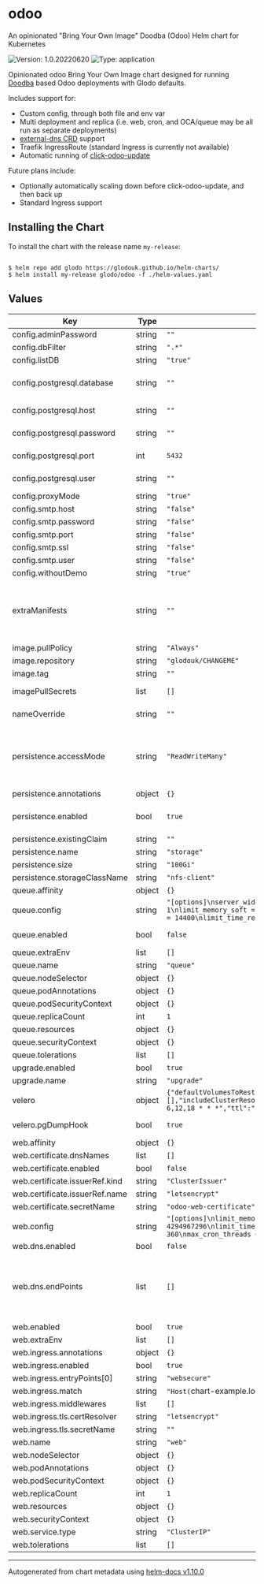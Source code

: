 # odoo

An opinionated "Bring Your Own Image" Doodba (Odoo) Helm chart for Kubernetes

![Version: 1.0.20220620](https://img.shields.io/badge/Version-1.0.20220620-informational?style=flat-square) ![Type: application](https://img.shields.io/badge/Type-application-informational?style=flat-square)

Opinionated odoo Bring Your Own Image chart designed for running [Doodba](https://github.com/Tecnativa/doodba) based Odoo deployments with Glodo defaults.

Includes support for:
  * Custom config, through both file and env var
  * Multi deployment and replica (i.e. web, cron, and OCA/queue may be all run as separate deployments)
  * [external-dns CRD](https://github.com/kubernetes-sigs/external-dns) support
  * Traefik IngressRoute (standard Ingress is currently not available)
  * Automatic running of [click-odoo-update](https://github.com/acsone/click-odoo-contrib#click-odoo-update-stable)

Future plans include:
  * Optionally automatically scaling down before click-odoo-update, and then back up
  * Standard Ingress support

## Installing the Chart

To install the chart with the release name `my-release`:

```console

$ helm repo add glodo https://glodouk.github.io/helm-charts/
$ helm install my-release glodo/odoo -f ./helm-values.yaml
```

## Values

| Key | Type | Default | Description |
|-----|------|---------|-------------|
| config.adminPassword | string | `""` | sets odoo configuration admin_password |
| config.dbFilter | string | `".*"` | sets odoo configuration db_filter |
| config.listDB | string | `"true"` | sets odoo configuration list_db |
| config.postgresql.database | string | `""` | sets both odoo configuration PGDATABASE, if you are setting this, you probably waant to also set config.dbFilter |
| config.postgresql.host | string | `""` | sets both odoo configuration db_host and environment variable PGHOST |
| config.postgresql.password | string | `""` | sets both odoo configuration db_password and environment variable PGPASSWORD |
| config.postgresql.port | int | `5432` | sets both odoo configuration db_port and environment variable PGPORT |
| config.postgresql.user | string | `""` | sets both odoo configuration db_username and environment variable PGUSER |
| config.proxyMode | string | `"true"` | sets odoo configuration proxy_mode |
| config.smtp.host | string | `"false"` | sets odoo configuration smtp_server |
| config.smtp.password | string | `"false"` | sets odoo configuration smtp_password |
| config.smtp.port | string | `"false"` | sets odoo configuration smtp_port |
| config.smtp.ssl | string | `"false"` | sets odoo configuration smtp_ssl |
| config.smtp.user | string | `"false"` | sets odoo configuration smtp_user |
| config.withoutDemo | string | `"true"` | sets odoo configuration without_demo |
| extraManifests | string | `""` | Use extraManifests (string) to add. This is run through the templating system, and may be useful to create custom additional deployments, statefulsets, etc. that need a "rollme" annotation changed to force redeployment after changes are made. |
| image.pullPolicy | string | `"Always"` | container pullPolicy |
| image.repository | string | `"glodouk/CHANGEME"` | container image |
| image.tag | string | `""` | container tag |
| imagePullSecrets | list | `[]` | imagePullSecrets will be propagated to all containers, if set |
| nameOverride | string | `""` | overrides the name of the chart, ignoring what is used at deployment |
| persistence.accessMode | string | `"ReadWriteMany"` | when running deployment with replicas > 1 ReadWriteMany is a requirement, if you are in an environment without ReadWriteMany available then you will need to find an alternative solution i.e. https://github.com/camptocamp/odoo-cloud-platform/tree/14.0/base_attachment_object_storage |
| persistence.annotations | object | `{}` |  |
| persistence.enabled | bool | `true` | enable /var/lib/odoo persistence, without persistence it will be temporary - and that's a bad thing! |
| persistence.existingClaim | string | `""` |  |
| persistence.name | string | `"storage"` |  |
| persistence.size | string | `"100Gi"` |  |
| persistence.storageClassName | string | `"nfs-client"` |  |
| queue.affinity | object | `{}` |  |
| queue.config | string | `"[options]\nserver_wide_modules = queue_job\nworkers = 2\nmax_cron_threads = 1\nlimit_memory_soft = 3758096384\nlimit_memory_hard = 4294967296\nlimit_time_cpu = 14400\nlimit_time_real = 14400\nlimit_time_real_cron = 14400\n"` |  |
| queue.enabled | bool | `false` | enable a second deployment, specifically running oca/queue_job |
| queue.extraEnv | list | `[]` | optional extra environment variables |
| queue.name | string | `"queue"` |  |
| queue.nodeSelector | object | `{}` |  |
| queue.podAnnotations | object | `{}` |  |
| queue.podSecurityContext | object | `{}` |  |
| queue.replicaCount | int | `1` |  |
| queue.resources | object | `{}` |  |
| queue.securityContext | object | `{}` |  |
| queue.tolerations | list | `[]` |  |
| upgrade.enabled | bool | `true` | enable click-odoo-update on helm chart upgrade |
| upgrade.name | string | `"upgrade"` |  |
| velero | object | `{"defaultVolumesToRestic":true,"enabled":true,"extraHooks":[],"includeClusterResources":false,"name":"backup","pgDumpHook":true,"schedule":"5 6,12,18 * * *","ttl":"336h0m00s"}` | enable creation of velero schedule |
| velero.pgDumpHook | bool | `true` | automatically take a pg_dump (custom format) of $PGDATABASE to /var/lib/odoo/$PGDATABASE.dump |
| web.affinity | object | `{}` |  |
| web.certificate.dnsNames | list | `[]` |  |
| web.certificate.enabled | bool | `false` | enables cert-manager Certificate creation |
| web.certificate.issuerRef.kind | string | `"ClusterIssuer"` |  |
| web.certificate.issuerRef.name | string | `"letsencrypt"` |  |
| web.certificate.secretName | string | `"odoo-web-certificate"` |  |
| web.config | string | `"[options]\nlimit_memory_soft = 3758096384\nlimit_memory_hard = 4294967296\nlimit_time_cpu = 360\nlimit_time_real = 360\nlimit_time_real_cron = 360\nmax_cron_threads = 1\nworkers = 5\nlongpolling_port = 8072\n"` | through environment variables |
| web.dns.enabled | bool | `false` | enables external-dns CRD (DNSEndpoint) creation |
| web.dns.endPoints | list | `[]` | must be DNSEndpoint compatible As of time of writing only A, CNAME, TXT and SRV records are supported See: https://github.com/ytsarev/external-dns/blob/master/endpoint/endpoint.go#L27-L36 ```yaml - dnsName: "something.domain"   recordTTL: 60   recordType: A   targets:     - xx.xx.xx.xx ``` |
| web.enabled | bool | `true` | enable Odoo web worker |
| web.extraEnv | list | `[]` | optional extra environment variables |
| web.ingress.annotations | object | `{}` |  |
| web.ingress.enabled | bool | `true` | enable Traefik IngressRoute creation |
| web.ingress.entryPoints[0] | string | `"websecure"` |  |
| web.ingress.match | string | `"Host(`chart-example.local`)"` |  |
| web.ingress.middlewares | list | `[]` |  |
| web.ingress.tls.certResolver | string | `"letsencrypt"` |  |
| web.ingress.tls.secretName | string | `""` |  |
| web.name | string | `"web"` |  |
| web.nodeSelector | object | `{}` |  |
| web.podAnnotations | object | `{}` |  |
| web.podSecurityContext | object | `{}` |  |
| web.replicaCount | int | `1` |  |
| web.resources | object | `{}` |  |
| web.securityContext | object | `{}` |  |
| web.service.type | string | `"ClusterIP"` |  |
| web.tolerations | list | `[]` |  |

----------------------------------------------
Autogenerated from chart metadata using [helm-docs v1.10.0](https://github.com/norwoodj/helm-docs/releases/v1.10.0)
